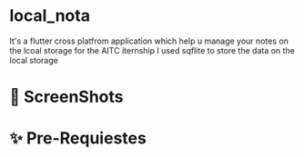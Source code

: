 # local_nota

It's a flutter cross platfrom application which help u manage your notes on the lcoal storage for the AITC iternship
I used sqflite to store the data on the local storage 

# 📸 ScreenShots 

# ✨ Pre-Requiestes 
